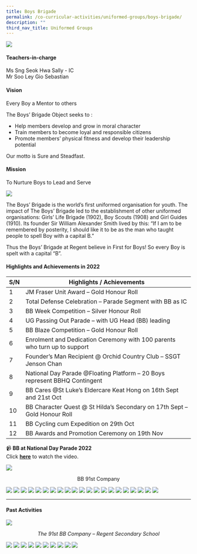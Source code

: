 ```yaml
---
title: Boys Brigade
permalink: /co-curricular-activities/uniformed-groups/boys-brigade/
description: ""
third_nav_title: Uniformed Groups
---
```

![](/images/CCA/Boys%20Brigade/BBBanner%20-%202023.jpg)

#### Teachers-in-charge  
Ms Sng Seok Hwa Sally - IC  
Mr Soo Ley Gio Sebastian 

#### Vision  
Every Boy a Mentor to others

The Boys’ Brigade Object seeks to :

*   Help members develop and grow in moral character
*   Train members to become loyal and responsible citizens
*   Promote members’ physical fitness and develop their leadership potential

Our motto is Sure and Steadfast.

#### Mission  
To Nurture Boys to Lead and Serve

![](/images/CCA/2022%20Boys%20Brigade%20Fun.jpg)

The Boys’ Brigade is the world’s first uniformed organisation for youth. The impact of The Boys’ Brigade led to the establishment of other uniformed organisations: Girls’ Life Brigade (1902), Boy Scouts (1908) and Girl Guides (1910). Its founder Sir William Alexander Smith lived by this: “If I am to be remembered by posterity, I should like it to be as the man who taught people to spell Boy with a capital B.”

Thus the Boys’ Brigade at Regent believe in First for Boys! So every Boy is spelt with a capital “B”.

#### Highlights and Achievements in 2022

| S/N | Highlights / Achievements |
| -------- | -------- |
| 1     | JM Fraser Unit Award – Gold Honour Roll |
| 2     | Total Defense Celebration – Parade Segment with BB as IC |
| 3     | BB Week Competition – Silver Honour Roll |
| 4     | UG Passing Out Parade – with UG Head (BB) leading |
| 5     | BB Blaze Competition – Gold Honour Roll |
| 6     | Enrolment and Dedication Ceremony with 100 parents who turn up to support |
| 7     | Founder’s Man Recipient @ Orchid Country Club – SSGT Jenson Chan |
| 8     | National Day Parade @Floating Platform – 20 Boys represent BBHQ Contingent |
| 9     | BB Cares&nbsp;@St Luke’s Eldercare Keat Hong on 16th Sept and 21st Oct |
| 10     | BB Character Quest&nbsp;@ St Hilda’s Secondary on 17th Sept – Gold Honour Roll |
| 11     | BB Cycling cum Expedition on 29th Oct |
| 12     | BB Awards and Promotion Ceremony on 19th Nov |

📹 **BB at National Day Parade 2022**  
Click [**here**](https://youtu.be/sTGLww9N8WE) to watch the video.


![](/images/CCA/Boys%20Brigade/BB%2091st%20Company.jpg)<center>BB 91st Company</center>

![](/images/CCA/Boys%20Brigade/BB-1.jpg)
![](/images/CCA/Boys%20Brigade/BB-2.jpg)
![](/images/CCA/Boys%20Brigade/BB-3.jpg)
![](/images/CCA/Boys%20Brigade/BB-4.jpg)
![](/images/CCA/Boys%20Brigade/BB-5.jpg)
![](/images/CCA/Boys%20Brigade/BB-6.jpg)
![](/images/CCA/Boys%20Brigade/BB-7.jpg)
![](/images/CCA/Boys%20Brigade/BB-8.jpg)
![](/images/CCA/Boys%20Brigade/BB-9.jpg)
![](/images/CCA/Boys%20Brigade/BB-10.jpg)
![](/images/CCA/Boys%20Brigade/BB-11.jpg)
![](/images/CCA/Boys%20Brigade/BB-12.jpg)
![](/images/CCA/Boys%20Brigade/BB-13.jpg)
![](/images/CCA/Boys%20Brigade/BB-14.jpg)
![](/images/CCA/Boys%20Brigade/BB-15.jpg)
![](/images/CCA/Boys%20Brigade/BB-16.jpg)
![](/images/CCA/Boys%20Brigade/BB-17.jpg)
![](/images/CCA/Boys%20Brigade/BB-18.jpg)
![](/images/CCA/Boys%20Brigade/BB-19.jpg)
![](/images/CCA/Boys%20Brigade/BB-20.jpg)
![](/images/CCA/Boys%20Brigade/BB-21.jpg)

---

#### **Past Activities**

![](/images/The-91st-BB-Company-1350x899.jpg)
<center><i>The 91st BB Company – Regent Secondary School</i></center>

![](/images/BB%2012.jpg)
![](/images/BB%2013.jpg)
![](/images/BB%2014.jpg)
![](/images/BB%2015.jpg)
![](/images/BB%2016.jpg)
![](/images/BB%2017.jpg)
![](/images/BB%2018.jpg)
![](/images/BB%2019.jpg)
![](/images/BB%2020.jpg)
![](/images/BB%2021.jpg)